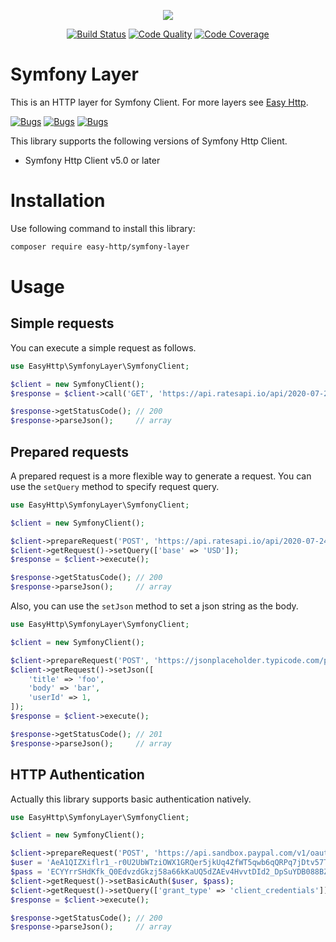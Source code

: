 <p align="center"><img src="https://blog.pleets.org/img/articles/easy-http-logo-320.png"></p>

<p align="center">
<a href="https://travis-ci.com/easy-http/symfony-layer"><img src="https://travis-ci.com/easy-http/symfony-layer.svg?branch=master" alt="Build Status"></a>
<a href="https://scrutinizer-ci.com/g/easy-http/symfony-layer"><img src="https://img.shields.io/scrutinizer/g/easy-http/symfony-layer.svg" alt="Code Quality"></a>
<a href="https://scrutinizer-ci.com/g/easy-http/symfony-layer/?branch=master"><img src="https://scrutinizer-ci.com/g/easy-http/symfony-layer/badges/coverage.png?b=master" alt="Code Coverage"></a>
</p>

# Symfony Layer

This is an HTTP layer for Symfony Client. For more layers see [Easy Http](https://github.com/easy-http).

<a href="https://sonarcloud.io/dashboard?id=easy-http_symfony-layer"><img src="https://sonarcloud.io/api/project_badges/measure?project=easy-http_symfony-layer&metric=security_rating" alt="Bugs"></a>
<a href="https://sonarcloud.io/dashboard?id=easy-http_symfony-layer"><img src="https://sonarcloud.io/api/project_badges/measure?project=easy-http_symfony-layer&metric=bugs" alt="Bugs"></a>
<a href="https://sonarcloud.io/dashboard?id=easy-http_symfony-layer"><img src="https://sonarcloud.io/api/project_badges/measure?project=easy-http_symfony-layer&metric=code_smells" alt="Bugs"></a>

This library supports the following versions of Symfony Http Client.

- Symfony Http Client v5.0 or later

# Installation

Use following command to install this library:

```bash
composer require easy-http/symfony-layer
```

# Usage

## Simple requests

You can execute a simple request as follows.

```php
use EasyHttp\SymfonyLayer\SymfonyClient;

$client = new SymfonyClient();
$response = $client->call('GET', 'https://api.ratesapi.io/api/2020-07-24/?base=USD');

$response->getStatusCode(); // 200
$response->parseJson();     // array
```

## Prepared requests

A prepared request is a more flexible way to generate a request. You can use the `setQuery` method
to specify request query.

```php
use EasyHttp\SymfonyLayer\SymfonyClient;

$client = new SymfonyClient();

$client->prepareRequest('POST', 'https://api.ratesapi.io/api/2020-07-24/');
$client->getRequest()->setQuery(['base' => 'USD']);
$response = $client->execute();

$response->getStatusCode(); // 200
$response->parseJson();     // array
```

Also, you can use the `setJson` method to set a json string as the body.

```php
use EasyHttp\SymfonyLayer\SymfonyClient;

$client = new SymfonyClient();

$client->prepareRequest('POST', 'https://jsonplaceholder.typicode.com/posts');
$client->getRequest()->setJson([
    'title' => 'foo',
    'body' => 'bar',
    'userId' => 1,
]);
$response = $client->execute();

$response->getStatusCode(); // 201
$response->parseJson();     // array
```

## HTTP Authentication

Actually this library supports basic authentication natively.

```php
use EasyHttp\SymfonyLayer\SymfonyClient;

$client = new SymfonyClient();

$client->prepareRequest('POST', 'https://api.sandbox.paypal.com/v1/oauth2/token');
$user = 'AeA1QIZXiflr1_-r0U2UbWTziOWX1GRQer5jkUq4ZfWT5qwb6qQRPq7jDtv57TL4POEEezGLdutcxnkJ';
$pass = 'ECYYrrSHdKfk_Q0EdvzdGkzj58a66kKaUQ5dZAEv4HvvtDId2_DpSuYDB088BZxGuMji7G4OFUnPog6p';
$client->getRequest()->setBasicAuth($user, $pass);
$client->getRequest()->setQuery(['grant_type' => 'client_credentials']);
$response = $client->execute();

$response->getStatusCode(); // 200
$response->parseJson();     // array
```
